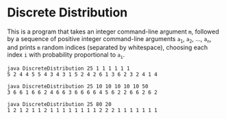 
# Discrete Distribution

This is a program that takes an integer command-line argument `m`, followed by a sequence of positive integer command-line arguments `a`<sub>`1`</sub>, `a`<sub>`2`</sub>, …, `a`<sub>`n`</sub>, and prints `m` random indices (separated by whitespace), choosing each index `i` with probability proportional to `a`<sub>`i`</sub>.

    java DiscreteDistribution 25 1 1 1 1 1 1
    5 2 4 4 5 5 4 3 4 3 1 5 2 4 2 6 1 3 6 2 3 2 4 1 4

    java DiscreteDistribution 25 10 10 10 10 10 50
    3 6 6 1 6 6 2 4 6 6 3 6 6 6 6 4 5 6 2 2 6 6 2 6 2

    java DiscreteDistribution 25 80 20
    1 2 1 2 1 1 2 1 1 1 1 1 1 1 1 2 2 2 1 1 1 1 1 1 1 